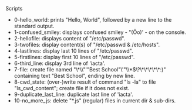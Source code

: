 Scripts

- 0-hello_world: prints "Hello, World", followed by a new line to the standard output.
- 1-confused_smiley: displays confused smiley - "(Ôo)' - on the console.
- 2-hellofile: displays content of "/etc/passwd".
- 3-twofiles: display content(s) of "/etc/passwd & /etc/hosts".
- 4-lastlines: display last 10 lines of "/etc/passwd".
- 5-firstlines: display first 10 lines of "/etc/passwd".
- 6-third_line: display 3rd line of 'iacta'.
- 7-file: create file named "\\\*\\\\"'\"Best School\"\\'"\\\\\*\$\\\?\\\*\\\*\\\*\\\*\\\*\:\)" containing text "Best School", ending by new line.
- 8-cwd_state: (over-)write result of command "ls -la" to file "ls_cwd_content"; create file if it does not exist.
- 9-duplicate_last_line: duplicate last line of 'iacta'.
- 10-no_more_js: delete "*.js" (regular) files in current dir & sub-dirs.
